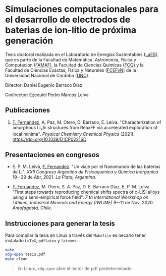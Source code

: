 # Simulaciones computacionales para el desarrollo de electrodos de baterias de ion-litio de próxima generación

Tesis doctoral realizada en el Laboratorio de Energías Sustentables
([LaES](http://www.laesunc.com/laes/)), que es parte de la Facultad de Matemática, 
Astronomía, Física y Computación ([FAMAF](https://www.famaf.unc.edu.ar/)), 
la Facultad de Ciencias Químicas ([FCQ](http://www.fcq.unc.edu.ar/))
y la Facultad de Ciencias Exactas, Física y Naturales ([FCEFyN](https://fcefyn.unc.edu.ar/))
de la Universidad Nacional de Córdoba ([UNC](https://www.unc.edu.ar/)). 

Director: Daniel Eugenio Barraco Díaz

Codirector: Ezequiel Pedro Marcos Leiva


## Publicaciones

1. <ins>F. Fernandez</ins>, A. Paz, M. Otero, D. Barraco, E. Leiva.
   "Characterization of amorphous Li<sub>x</sub>Si structures from ReaxFF via
   accelerated exploration of local minima". _Physical Chemistry Chemical Physics_
   (2021). https://doi.org/10.1039/D1CP02216D


## Presentaciones en congresos

+ E. P. M. Leiva, <ins>F. Fernandez</ins>. "Un viaje por el Nanomundo de las 
  baterias de Li". _XXII Congreso Argentino de Fisicoquímica y Química Inorganica_
  19--29 de Abr, 2021. _La Plata, Argentina._

+ <ins>F. Fernandez</ins>, M. Otero, S. A. Paz, D. E. Barraco Dı́az, E. P. M. Leiva.
  "First steps towards reproducing chemical shifts spectra of c-LiSi alloys using 
  a semi-empirical force field". _7 th International Workshop on Lithium, 
  Industrial Minerals and Energy (IWLiME)_ 9--11 de Nov, 2020. _Antofagasta, Chile._


## Instrucciones para generar la tesis

Para compilar la tesis en Linux a través del `Makefile` es necario tener instalado
`LaTeX`, `pdflatex` y `latexmk`.
    
```bash
make
xdg-open tesis.pdf
make clean
```

> En Linux, `xdg-open` abre el lector de pdf predeterminado. 
